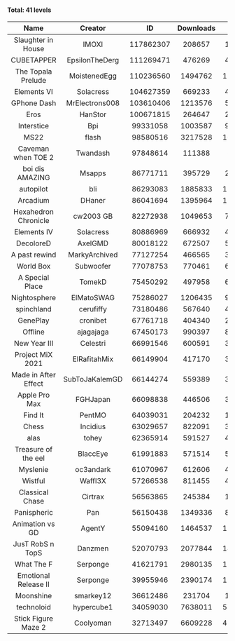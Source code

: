 #### Total: 41 levels

| Name | Creator | ID | Downloads | Likes |
|:---:|:---:|:---:|:---:|:---:|
| Slaughter in House | IMOXI | 117862307 | 208657 | 17951
| CUBETAPPER | EpsilonTheDerg | 111269471 | 476269 | 41298
| The Topala Prelude | MoistenedEgg | 110236560 | 1494762 | 124897
| Elements VI | Solacress | 104627359 | 669233 | 40157
| GPhone Dash | MrElectrons008 | 103610406 | 1213576 | 59038
| Eros | HanStor | 100671815 | 264647 | 20730
| Interstice | Bpi | 99331058 | 1003587 | 91821
| MS22 | flash | 98580516 | 3217528 | 107971
| Caveman when TOE 2 | Twandash | 97848614 | 111388 | 8701
| boi dis AMAZING | Msapps | 86771711 | 395729 | 26834
| autopilot | bli | 86293083 | 1885833 | 139309
| Arcadium | DHaner | 86041694 | 1395964 | 116021
| Hexahedron Chronicle | cw2003 GB | 82272938 | 1049653 | 70292
| Elements IV | Solacress | 80886969 | 666932 | 45678
| DecoloreD | AxelGMD | 80018122 | 672507 | 55588
| A past rewind | MarkyArchived | 77127254 | 466565 | 31284
| World Box | Subwoofer | 77078753 | 770461 | 66477
| A Special Place | TomekD | 75450292 | 497958 | 67504
| Nightosphere | ElMatoSWAG | 75286027 | 1206435 | 98121
| spinchland | cerufiffy | 73180486 | 567640 | 42414
| GenePlay | cronibet | 67761718 | 404340 | 25844
| Offline | ajagajaga | 67450173 | 990397 | 86587
| New Year III | Celestri | 66991546 | 600591 | 38810
| Project MiX 2021 | ElRafitahMix | 66149904 | 417170 | 33396
| Made in After Effect | SubToJaKalemGD | 66144274 | 559389 | 33741
| Apple Pro Max | FGHJapan | 66098838 | 446506 | 36888
| Find It | PentMO | 64039031 | 204232 | 14500
| Chess | Incidius | 63029657 | 822091 | 35500
| alas | tohey | 62365914 | 591527 | 48000
| Treasure of the eel | BlaccEye | 61991883 | 571514 | 52689
| Myslenie | oc3andark | 61070967 | 612606 | 45699
| Wistful | Waffl3X | 57266538 | 811455 | 45786
| Classical Chase | Cirtrax | 56563865 | 245384 | 16904
| Panispheric | Pan | 56150438 | 1349336 | 82886
| Animation vs GD | AgentY | 55094160 | 1464537 | 116889
| JusT RobS n TopS | Danzmen | 52070793 | 2077844 | 141819
| What The F | Serponge | 41621791 | 2980135 | 175609
| Emotional Release II | Serponge | 39955946 | 2390174 | 190480
| Moonshine | smarkey12 | 36612486 | 231704 | 11493
| technoloid | hypercube1 | 34059030 | 7638011 | 531171
| Stick Figure Maze 2 | Coolyoman | 32713497 | 6609228 | 425498
